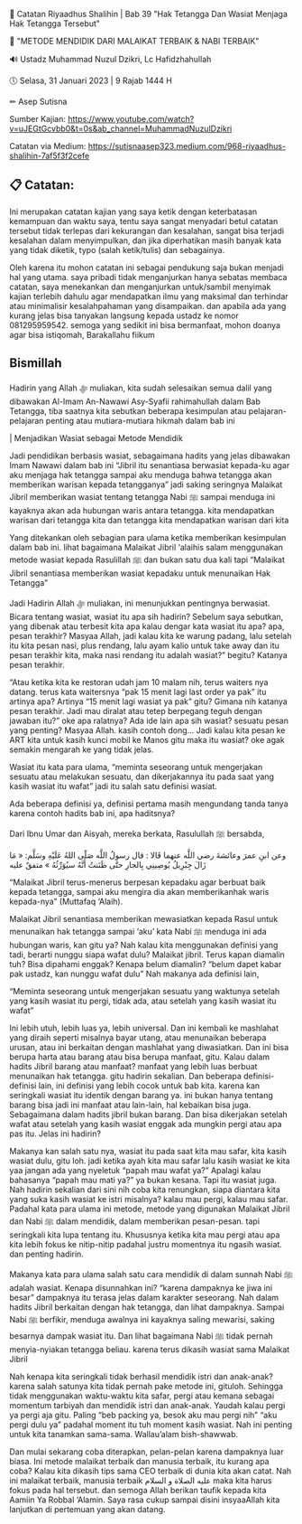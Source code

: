📓 Catatan Riyaadhus Shalihin | Bab 39 "Hak Tetangga Dan Wasiat Menjaga Hak Tetangga Tersebut"

📝 "METODE MENDIDIK DARI MALAIKAT TERBAIK & NABI TERBAIK"

🔊 Ustadz Muhammad Nuzul Dzikri, Lc Hafidzhahullah

🕔 Selasa, 31 Januari 2023 | 9 Rajab 1444 H

✏ Asep Sutisna

Sumber Kajian: https://www.youtube.com/watch?v=uJEGtGcvbb0&t=0s&ab_channel=MuhammadNuzulDzikri

Catatan via Medium: https://sutisnaasep323.medium.com/968-riyaadhus-shalihin-7af5f3f2cefe

📋 Catatan:
---

Ini merupakan catatan kajian yang saya ketik dengan keterbatasan kemampuan dan waktu saya, tentu saya sangat menyadari betul catatan tersebut tidak terlepas dari kekurangan dan kesalahan, sangat bisa terjadi kesalahan dalam menyimpulkan, dan jika diperhatikan masih banyak kata yang tidak diketik, typo (salah ketik/tulis) dan sebagainya.

Oleh karena itu mohon catatan ini sebagai pendukung saja bukan menjadi hal yang utama. saya pribadi tidak menganjurkan hanya sebatas membaca catatan, saya menekankan dan menganjurkan untuk/sambil menyimak kajian terlebih dahulu agar mendapatkan ilmu yang maksimal dan terhindar atau minimalisir kesalahpahaman yang disampaikan. dan apabila ada yang kurang jelas bisa tanyakan langsung kepada ustadz ke nomor 081295959542. semoga yang sedikit ini bisa bermanfaat, mohon doanya agar bisa istiqomah, Barakallahu fiikum

Bismillah
----

Hadirin yang Allah ﷻ muliakan, kita sudah selesaikan semua dalil yang dibawakan Al-Imam An-Nawawi Asy-Syafii rahimahullah dalam Bab Tetangga, tiba saatnya kita sebutkan beberapa kesimpulan atau pelajaran-pelajaran penting atau mutiara-mutiara hikmah dalam bab ini

| Menjadikan Wasiat sebagai Metode Mendidik

Jadi pendidikan berbasis wasiat, sebagaimana hadits yang jelas dibawakan Imam Nawawi dalam bab ini “Jibril itu senantiasa berwasiat kepada-ku agar aku menjaga hak tetangga sampai aku menduga bahwa tetangga akan memberikan warisan kepada tetangganya” jadi saking seringnya Malaikat Jibril memberikan wasiat tentang tetangga Nabi ﷺ sampai menduga ini kayaknya akan ada hubungan waris antara tetangga. kita mendapatkan warisan dari tetangga kita dan tetangga kita mendapatkan warisan dari kita

Yang ditekankan oleh sebagian para ulama ketika memberikan kesimpulan dalam bab ini. lihat bagaimana Malaikat Jibril ‘alaihis salam menggunakan metode wasiat kepada Rasulillah ﷺ dan bukan satu dua kali tapi “Malaikat Jibril senantiasa memberikan wasiat kepadaku untuk menunaikan Hak Tetangga”

Jadi Hadirin Allah ﷻ muliakan, ini menunjukkan pentingnya berwasiat. Bicara tentang wasiat, wasiat itu apa sih hadirin? Sebelum saya sebutkan, yang dibenak atau terbesit kita apa kalau dengar kata wasiat itu apa? apa, pesan terakhir? Masyaa Allah, jadi kalau kita ke warung padang, lalu setelah itu kita pesan nasi, plus rendang, lalu ayam kalio untuk take away dan itu pesan terakhir kita, maka nasi rendang itu adalah wasiat?” begitu? Katanya pesan terakhir.

“Atau ketika kita ke restoran udah jam 10 malam nih, terus waiters nya datang. terus kata waitersnya “pak 15 menit lagi last order ya pak” itu artinya apa? Artinya “15 menit lagi wasiat ya pak” gitu? Gimana nih katanya pesan terakhir. Jadi mau diralat atau tetep berpegang teguh dengan jawaban itu?” oke apa ralatnya? Ada ide lain apa sih wasiat? sesuatu pesan yang penting? Masyaa Allah. kasih contoh dong... Jadi kalau kita pesan ke ART kita untuk kasih kunci mobil ke Manos gitu maka itu wasiat? oke agak semakin mengarah ke yang tidak jelas.

Wasiat itu kata para ulama, “meminta seseorang untuk mengerjakan sesuatu atau melakukan sesuatu, dan dikerjakannya itu pada saat yang kasih wasiat itu wafat” jadi itu salah satu definisi wasiat. 

Ada beberapa definisi ya, definisi pertama masih mengundang tanda tanya karena contoh hadits bab ini, apa haditsnya?

Dari Ibnu Umar dan Aisyah, mereka berkata, Rasulullah ﷺ bersabda,

وعن ابنِ عمرَ وعائشةَ رضي اللَّه عنهما قَالا : قال رسولُ اللَّه صَلّى اللهُ عَلَيْهِ وسَلَّم: « مَا زَالَ جِبْرِيلُ يُوصِينِي بِالجارِ حتَّى ظَنَنتُ أَنَّهُ سيُوَرِّثُهُ » متفقٌ عليه

“Malaikat Jibril terus-menerus berpesan kepadaku agar berbuat baik kepada tetangga, sampai aku mengira dia akan memberikanhak waris kepada-nya” (Muttafaq ‘Alaih).

Malaikat Jibril senantiasa memberikan mewasiatkan kepada Rasul untuk menunaikan hak tetangga sampai ‘aku’ kata Nabi ﷺ menduga ini ada hubungan waris, kan gitu ya? Nah kalau kita menggunakan definisi yang tadi, berarti nunggu siapa wafat dulu? Malaikat jibril. Terus kapan diamalin tuh? Bisa dipahami enggak? Kenapa belum diamalin? “belum dapet kabar pak ustadz, kan nunggu wafat dulu” Nah makanya ada definisi lain,

“Meminta seseorang untuk mengerjakan sesuatu yang waktunya setelah yang kasih wasiat itu pergi, tidak ada, atau setelah yang kasih wasiat itu wafat”

Ini lebih utuh, lebih luas ya, lebih universal. Dan ini kembali ke mashlahat yang diraih seperti misalnya bayar utang, atau menunaikan beberapa urusan, atau ini berkaitan dengan mashlahat yang diwasiatkan. Dan ini bisa berupa harta atau barang atau bisa berupa manfaat, gitu. Kalau dalam hadits Jibril barang atau manfaat? manfaat yang lebih luas berbuat menunaikan hak tetangga. gitu hadirin sekalian. Dan beberapa definisi-definisi lain, ini definisi yang lebih cocok untuk bab kita. karena kan seringkali wasiat itu identik dengan barang ya. ini bukan hanya tentang barang bisa jadi ini manfaat atau lain-lain, hal kebaikan bisa juga. Sebagaimana dalam hadits jibril bukan barang. Dan bisa dikerjakan setelah wafat atau setelah yang kasih wasiat enggak ada mungkin pergi atau apa pas itu. Jelas ini hadirin?

Makanya kan salah satu nya, wasiat itu pada saat kita mau safar, kita kasih wasiat dulu, gitu loh. jadi ketika ayah kita mau safar lalu kasih wasiat ke kita yaa jangan ada yang nyeletuk “papah mau wafat ya?” Apalagi kalau bahasanya “papah mau mati ya?” ya bukan kesana. Tapi itu wasiat juga. Nah hadirin sekalian dari sini nih coba kita renungkan, siapa diantara kita yang suka kasih wasiat ke istri misalnya? kalau mau pergi, kalau mau safar. Padahal kata para ulama ini metode, metode yang digunakan Malaikat Jibril dan Nabi ﷺ dalam mendidik, dalam memberikan pesan-pesan. tapi seringkali kita lupa tentang itu. Khususnya ketika kita mau pergi atau apa kita lebih fokus ke nitip-nitip padahal justru momentnya itu ngasih wasiat. dan penting hadirin.

Makanya kata para ulama salah satu cara mendidik di dalam sunnah Nabi ﷺ adalah wasiat. Kenapa disunnahkan ini? “karena dampaknya ke jiwa ini besar” dampaknya itu terasa jelas dalam karakter seseorang. Nah dalam hadits Jibril berkaitan dengan hak tetangga, dan lihat dampaknya. Sampai Nabi ﷺ berfikir, menduga awalnya ini kayaknya saling mewarisi, saking besarnya dampak wasiat itu. Dan lihat bagaimana Nabi ﷺ tidak pernah menyia-nyiakan tetangga beliau. karena terus dikasih wasiat sama Malaikat Jibril

Nah kenapa kita seringkali tidak berhasil mendidik istri dan anak-anak? karena salah satunya kita tidak pernah pake metode ini, gituloh. Sehingga tidak menggunakan waktu-waktu kita safar, pergi atau kemana sebagai momentum tarbiyah dan mendidik istri dan anak-anak. Yaudah kalau pergi ya pergi aja gitu. Paling “beb packing ya, besok aku mau pergi nih” “aku pergi dulu ya” padahal moment itu tuh moment kasih wasiat. Nah ini penting untuk kita tanamkan sama-sama. Wallau’alam bish-shawwab. 

Dan mulai sekarang coba diterapkan, pelan-pelan karena dampaknya luar biasa. Ini metode malaikat terbaik dan manusia terbaik, itu kurang apa coba? Kalau kita dikasih tips sama CEO terbaik di dunia kita akan catat. Nah ini malaikat terbaik, manusia terbaik عليه الصلاة و السلام maka kita harus fokus pada hal tersebut. dan semoga Allah berikan taufik kepada kita Aamiin Ya Robbal ‘Alamin. Saya rasa cukup sampai disini insyaaAllah kita lanjutkan di pertemuan yang akan datang.
